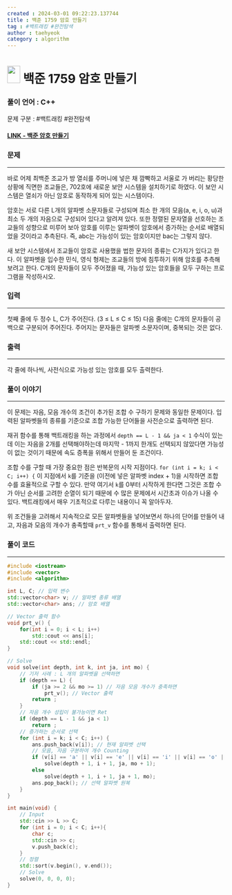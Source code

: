 ```yaml
---
created : 2024-03-01 09:22:23.137744
title : 백준 1759 암호 만들기
tag : #백트래킹 #완전탐색
author : taehyeok
category : algorithm
---
```

# <img src="https://d2gd6pc034wcta.cloudfront.net/tier/11.svg" width="30" height="40"> 백준 1759 암호 만들기


### 풀이 언어 : C++

문제 구분 : #백트래킹 #완전탐색
#### [LINK - 백준 암호 만들기](https://www.acmicpc.net/problem/1759)

### 문제
<hr>

바로 어제 최백준 조교가 방 열쇠를 주머니에 넣은 채 깜빡하고 서울로 가 버리는 황당한 상황에 직면한 조교들은, 702호에 새로운 보안 시스템을 설치하기로 하였다. 이 보안 시스템은 열쇠가 아닌 암호로 동작하게 되어 있는 시스템이다.

암호는 서로 다른 L개의 알파벳 소문자들로 구성되며 최소 한 개의 모음(a, e, i, o, u)과 최소 두 개의 자음으로 구성되어 있다고 알려져 있다. 또한 정렬된 문자열을 선호하는 조교들의 성향으로 미루어 보아 암호를 이루는 알파벳이 암호에서 증가하는 순서로 배열되었을 것이라고 추측된다. 즉, abc는 가능성이 있는 암호이지만 bac는 그렇지 않다.

새 보안 시스템에서 조교들이 암호로 사용했을 법한 문자의 종류는 C가지가 있다고 한다. 이 알파벳을 입수한 민식, 영식 형제는 조교들의 방에 침투하기 위해 암호를 추측해 보려고 한다. C개의 문자들이 모두 주어졌을 때, 가능성 있는 암호들을 모두 구하는 프로그램을 작성하시오.

### 입력
<hr>

첫째 줄에 두 정수 L, C가 주어진다. (3 ≤ L ≤ C ≤ 15) 다음 줄에는 C개의 문자들이 공백으로 구분되어 주어진다. 주어지는 문자들은 알파벳 소문자이며, 중복되는 것은 없다.
### 출력
<hr>

각 줄에 하나씩, 사전식으로 가능성 있는 암호를 모두 출력한다.
### 풀이 이야기
<hr>

이 문제는 자음, 모음 개수의 조건이 추가된 조합 수 구하기 문제와 동일한 문제이다. 입력된 알파벳들의 종류를 기준으로 조합 가능한 단어들을 사전순으로 출력하면 된다.

재귀 함수를 통해 백트래킹을 하는 과정에서 `depth == L - 1 && ja < 1` 수식이 있는데 이는 자음을 2개를 선택해야하는데 마지막 - 1까지 한개도 선택되지 않았다면 가능성이 없는 것이기 때문에 속도 증폭을 위해서 만들어 둔 조건이다.

조합 수를 구할 때 가장 중요한 점은 반복문의 시작 지점이다. `for (int i = k; i < C; i++) {` 이 지점에서 `k`를 기준을 (이전에 넣은 알파벳 index + 1)을 시작하면 조합 수를 효율적으로 구할 수 있다. 만약 여기서 `k`를 0부터 시작하게 한다면 그것은 조합 수가 아닌 순서를 고려한 순열이 되기 때문에 수 많은 문제에서 시간초과 이슈가 나올 수 있다. 백트래킹에서 매우 기초적으로 다루는 내용이니 꼭 알아두자.

위 조건들을 고려해서 지속적으로 모든 알파벳들을 넣어보면서 하나의 단어를 만들어 내고, 자음과 모음의 개수가 충족할때 `prt_v` 함수를 통해서 출력하면 된다.

### 풀이 코드
<hr>

``` c++
#include <iostream>
#include <vector>
#include <algorithm>

int L, C; // 입력 변수
std::vector<char> v; // 알파벳 종류 배열
std::vector<char> ans; // 암호 배열

// Vector 출력 함수
void prt_v() {
    for(int i = 0; i < L; i++)
        std::cout << ans[i];
    std::cout << std::endl;
}

// Solve
void solve(int depth, int k, int ja, int mo) {
    // 기저 사례 : L 개의 알파벳을 선택하면
    if (depth == L) {
        if (ja >= 2 && mo >= 1) // 자음 모음 개수가 충족하면
            prt_v(); // Vector 출력
        return ;
    }
    // 자음 개수 성립이 불가능이면 Ret
    if (depth == L - 1 && ja < 1)
        return ;
    // 증가하는 순서로 선택
    for (int i = k; i < C; i++) {
        ans.push_back(v[i]); // 현재 알파벳 선택
        // 모음, 자음 구분하여 개수 Counting
        if (v[i] == 'a' || v[i] == 'e' || v[i] == 'i' || v[i] == 'o' || v[i] == 'u')
            solve(depth + 1, i + 1, ja, mo + 1);
        else
            solve(depth + 1, i + 1, ja + 1, mo);
        ans.pop_back(); // 선택 알파벳 원복
    }
}

int main(void) {
    // Input
    std::cin >> L >> C;
    for (int i = 0; i < C; i++){
        char c;
        std::cin >> c;
        v.push_back(c);
    }
    // 정렬
    std::sort(v.begin(), v.end());
    // Solve
    solve(0, 0, 0, 0);
}
```
